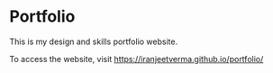 # Portfolio
This is my design and skills portfolio website.

To access the website, visit https://iranjeetverma.github.io/portfolio/
